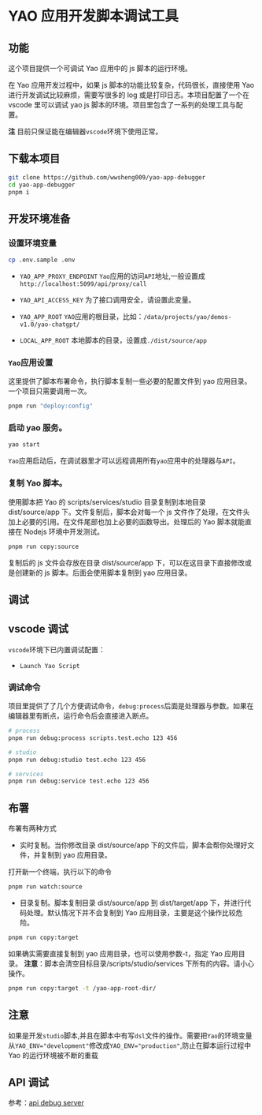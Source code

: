 # YAO 应用开发脚本调试工具

## 功能

这个项目提供一个可调试 Yao 应用中的 js 脚本的运行环境。

在 Yao 应用开发过程中，如果 js 脚本的功能比较复杂，代码很长，直接使用 Yao 进行开发调试比较麻烦，需要写很多的 log 或是打印日志。本项目配置了一个在 vscode 里可以调试 yao js 脚本的环境。项目里包含了一系列的处理工具与配置。

**注** 目前只保证能在编辑器`vscode`环境下使用正常。

## 下载本项目

```sh
git clone https://github.com/wwsheng009/yao-app-debugger
cd yao-app-debugger
pnpm i
```

## 开发环境准备

### 设置环境变量

```sh
cp .env.sample .env
```

- `YAO_APP_PROXY_ENDPOINT`
  `Yao`应用的访问`API`地址,一般设置成`http://localhost:5099/api/proxy/call`
- `YAO_API_ACCESS_KEY`
  为了接口调用安全，请设置此变量。

- `YAO_APP_ROOT`
  `YAO`应用的根目录，比如：`/data/projects/yao/demos-v1.0/yao-chatgpt/`

- `LOCAL_APP_ROOT`
  本地脚本的目录，设置成`./dist/source/app`

### `Yao`应用设置

这里提供了脚本布署命令，执行脚本复制一些必要的配置文件到 yao 应用目录。一个项目只需要调用一次。

```sh
pnpm run "deploy:config"
```

### 启动 yao 服务。

```sh
yao start
```

`Yao`应用启动后，在调试器里才可以远程调用所有`yao`应用中的处理器与`API`。

### 复制 Yao 脚本。

使用脚本把 Yao 的 scripts/services/studio 目录复制到本地目录 dist/source/app 下。文件复制后，脚本会对每一个 js 文件作了处理，在文件头加上必要的引用。在文件尾部也加上必要的函数导出。处理后的 Yao 脚本就能直接在 Nodejs 环境中开发测试。

```sh
pnpm run copy:source
```

复制后的 js 文件会存放在目录 dist/source/app 下，可以在这目录下直接修改或是创建新的 js 脚本。后面会使用脚本复制到 yao 应用目录。

## 调试

## vscode 调试

`vscode`环境下已内置调试配置：

- `Launch Yao Script`

### 调试命令

项目里提供了了几个方便调试命令，`debug:process`后面是处理器与参数。如果在编辑器里有断点，运行命令后会直接进入断点。

```sh
# process
pnpm run debug:process scripts.test.echo 123 456

# studio
pnpm run debug:studio test.echo 123 456

# services
pnpm run debug:service test.echo 123 456
```

## 布署

布署有两种方式

- 实时复制。当你修改目录 dist/source/app 下的文件后，脚本会帮你处理好文件，并复制到 yao 应用目录。

打开新一个终端，执行以下的命令

```sh
pnpm run watch:source
```

- 目录复制。脚本复制目录 dist/source/app 到 dist/target/app 下，并进行代码处理。默认情况下并不会复制到 Yao 应用目录，主要是这个操作比较危险。

```sh
pnpm run copy:target
```

如果确实需要直接复制到 yao 应用目录，也可以使用参数-t，指定 Yao 应用目录。
**注意**：脚本会清空目标目录/scripts/studio/services 下所有的内容。请小心操作。

```sh
pnpm run copy:target -t /yao-app-root-dir/
```

## 注意

如果是开发`studio`脚本,并且在脚本中有写`dsl`文件的操作。需要把`Yao`的环境变量从`YAO_ENV="development"`修改成`YAO_ENV="production"`,防止在脚本运行过程中 Yao 的运行环境被不断的重载

## API 调试

参考：[api debug server](server.md)
